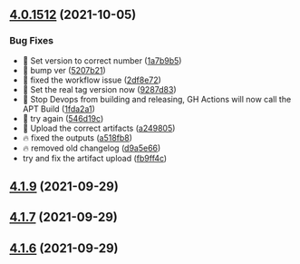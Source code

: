 ## [4.0.1512](https://github.com/ombi-bot/Ombi/compare/v4.1.9...v4.0.1512) (2021-10-05)


### Bug Fixes

* :bookmark: Set version to correct number ([1a7b9b5](https://github.com/ombi-bot/Ombi/commit/1a7b9b50578675532fdb0f656cbaf51306166b84))
* :bug: bump ver ([5207b21](https://github.com/ombi-bot/Ombi/commit/5207b21f2f98cc63f16a72bd79ecac6abf838139))
* :bug: fixed the workflow issue ([2df8e72](https://github.com/ombi-bot/Ombi/commit/2df8e72962f93e5ba8e1b9ccebfe647c0ccde758))
* :bug: Set the real tag version now ([9287d83](https://github.com/ombi-bot/Ombi/commit/9287d83c134e62c9f0a5d271cfd88eefc9dcae39))
* :bug: Stop Devops from building and releasing, GH Actions will now call the APT Build ([1fda2a1](https://github.com/ombi-bot/Ombi/commit/1fda2a1d37c1182177fdca55e38b98a85dc1fe05))
* :bug: try again ([546d19c](https://github.com/ombi-bot/Ombi/commit/546d19cd04fefff5a992d929efad5c0f7fa3f8bd))
* :bug: Upload the correct artifacts ([a249805](https://github.com/ombi-bot/Ombi/commit/a2498051cfd679dd19206571883a08d77e159e2b))
* :fire: fixed the outputs ([a518fb8](https://github.com/ombi-bot/Ombi/commit/a518fb85ad922545d4653a3c67bb8101c1e97cb0))
* :fire: removed old changelog ([d9a5e66](https://github.com/ombi-bot/Ombi/commit/d9a5e66be2b136ba4c42d76cb9d03e7502041561))
* try and fix the artifact upload ([fb9ff4c](https://github.com/ombi-bot/Ombi/commit/fb9ff4ccde9121dce6da379198de225686123457))



## [4.1.9](https://github.com/ombi-bot/Ombi/compare/v4.1.8...v4.1.9) (2021-09-29)



## [4.1.7](https://github.com/ombi-bot/Ombi/compare/v4.1.6...v4.1.7) (2021-09-29)



## [4.1.6](https://github.com/ombi-bot/Ombi/compare/v4.1.5...v4.1.6) (2021-09-29)




